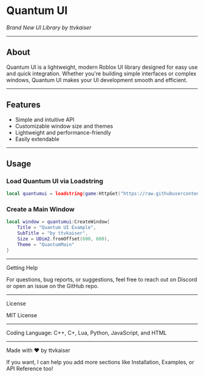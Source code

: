 # Quantum UI  
*Brand New UI Library by ttvkaiser*  

---

## About  
Quantum UI is a lightweight, modern Roblox UI library designed for easy use and quick integration. Whether you're building simple interfaces or complex windows, Quantum UI makes your UI development smooth and efficient.

---

## Features  
- Simple and intuitive API  
- Customizable window size and themes  
- Lightweight and performance-friendly  
- Easily extendable  

---

## Usage  

### Load Quantum UI via Loadstring  
```lua
local quantumui = loadstring(game:HttpGet("https://raw.githubusercontent.com/ttvkaiser/Quantum-UI/refs/heads/main/Library.lua"))()
```

### Create a Main Window
```lua
local window = quantumui:CreateWindow{
    Title = "Quantum UI Example",
    SubTitle = "by ttvkaiser",
    Size = UDim2.fromOffset(600, 600),
    Theme = "QuantumMain"
}
```


---

Getting Help

For questions, bug reports, or suggestions, feel free to reach out on Discord or open an issue on the GitHub repo.


---

License

MIT License


---

Coding Language:
C++, C+, Lua, Python, JavaScript, and HTML

---

Made with ❤️ by ttvkaiser

If you want, I can help you add more sections like Installation, Examples, or API Reference too!
